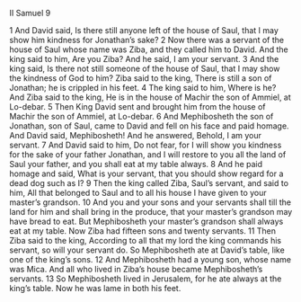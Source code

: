 II Samuel 9

1	And David said, Is there still anyone left of the house of Saul, that I may show him kindness for Jonathan’s sake?
2	Now there was a servant of the house of Saul whose name was Ziba, and they called him to David. And the king said to him, Are you Ziba? And he said, I am your servant.
3	And the king said, Is there not still someone of the house of Saul, that I may show the kindness of God to him? Ziba said to the king, There is still a son of Jonathan; he is crippled in his feet.
4	The king said to him, Where is he? And Ziba said to the king, He is in the house of Machir the son of Ammiel, at Lo-debar.
5	Then King David sent and brought him from the house of Machir the son of Ammiel, at Lo-debar.
6	And Mephibosheth the son of Jonathan, son of Saul, came to David and fell on his face and paid homage. And David said, Mephibosheth! And he answered, Behold, I am your servant.
7	And David said to him, Do not fear, for I will show you kindness for the sake of your father Jonathan, and I will restore to you all the land of Saul your father, and you shall eat at my table always.
8	And he paid homage and said, What is your servant, that you should show regard for a dead dog such as I?
9	Then the king called Ziba, Saul’s servant, and said to him, All that belonged to Saul and to all his house I have given to your master’s grandson.
10	And you and your sons and your servants shall till the land for him and shall bring in the produce, that your master’s grandson may have bread to eat. But Mephibosheth your master’s grandson shall always eat at my table. Now Ziba had fifteen sons and twenty servants.
11	Then Ziba said to the king, According to all that my lord the king commands his servant, so will your servant do. So Mephibosheth ate at David’s table, like one of the king’s sons.
12	And Mephibosheth had a young son, whose name was Mica. And all who lived in Ziba’s house became Mephibosheth’s servants.
13	So Mephibosheth lived in Jerusalem, for he ate always at the king’s table. Now he was lame in both his feet.

